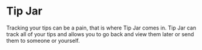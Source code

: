 Tip Jar
=======
Tracking your tips can be a pain, that is where Tip Jar comes in. Tip Jar can track all of your tips and allows you to go back and view them later or send them to someone or yourself. 
